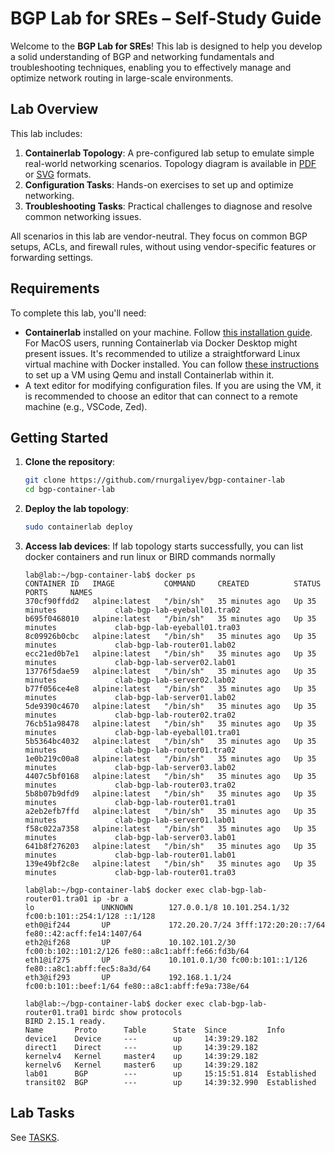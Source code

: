 # BGP Lab for SREs – Self-Study Guide

Welcome to the **BGP Lab for SREs**! This lab is designed to help you develop a solid understanding of BGP and networking fundamentals and troubleshooting techniques, enabling you to effectively manage and optimize network routing in large-scale environments.

## Lab Overview

This lab includes:
1. **Containerlab Topology**: A pre-configured lab setup to emulate simple real-world networking scenarios. Topology diagram is available in [PDF](topology.pdf) or [SVG](topology.svg) formats.
2. **Configuration Tasks**: Hands-on exercises to set up and optimize networking.
3. **Troubleshooting Tasks**: Practical challenges to diagnose and resolve common networking issues.

All scenarios in this lab are vendor-neutral. They focus on common BGP setups, ACLs, and firewall rules, without using vendor-specific features or forwarding settings.

## Requirements

To complete this lab, you'll need:
- **Containerlab** installed on your machine. Follow [this installation guide](https://containerlab.dev/). For MacOS users, running Containerlab via Docker Desktop might present issues. It's recommended to utilize a straightforward Linux virtual machine with Docker installed. You can follow [these instructions](VM.md) to set up a VM using Qemu and install Containerlab within it.
- A text editor for modifying configuration files. If you are using the VM, it is recommended to choose an editor that can connect to a remote machine (e.g., VSCode, Zed).

## Getting Started

1. **Clone the repository**:
    ```bash
    git clone https://github.com/rnurgaliyev/bgp-container-lab
    cd bgp-container-lab
    ```

2. **Deploy the lab topology**:
    ```bash
    sudo containerlab deploy
    ```

3. **Access lab devices**:
    If lab topology starts successfully, you can list docker containers and run linux or BIRD commands normally
    ```
    lab@lab:~/bgp-container-lab$ docker ps
    CONTAINER ID   IMAGE           COMMAND     CREATED          STATUS          PORTS     NAMES
    370cf90ffdd2   alpine:latest   "/bin/sh"   35 minutes ago   Up 35 minutes             clab-bgp-lab-eyeball01.tra02
    b695f0468010   alpine:latest   "/bin/sh"   35 minutes ago   Up 35 minutes             clab-bgp-lab-eyeball01.tra03
    8c09926b0cbc   alpine:latest   "/bin/sh"   35 minutes ago   Up 35 minutes             clab-bgp-lab-router01.lab02
    ecc21ed0b7e1   alpine:latest   "/bin/sh"   35 minutes ago   Up 35 minutes             clab-bgp-lab-server02.lab01
    13776f5dae59   alpine:latest   "/bin/sh"   35 minutes ago   Up 35 minutes             clab-bgp-lab-server02.lab02
    b77f056ce4e8   alpine:latest   "/bin/sh"   35 minutes ago   Up 35 minutes             clab-bgp-lab-server01.lab02
    5de9390c4670   alpine:latest   "/bin/sh"   35 minutes ago   Up 35 minutes             clab-bgp-lab-router02.tra02
    76cb51a98478   alpine:latest   "/bin/sh"   35 minutes ago   Up 35 minutes             clab-bgp-lab-eyeball01.tra01
    5b5364bc4032   alpine:latest   "/bin/sh"   35 minutes ago   Up 35 minutes             clab-bgp-lab-router01.tra02
    1e0b219c00a8   alpine:latest   "/bin/sh"   35 minutes ago   Up 35 minutes             clab-bgp-lab-server03.lab02
    4407c5bf0168   alpine:latest   "/bin/sh"   35 minutes ago   Up 35 minutes             clab-bgp-lab-router03.tra02
    5b8b07b9dfd9   alpine:latest   "/bin/sh"   35 minutes ago   Up 35 minutes             clab-bgp-lab-router01.tra01
    a2eb2efb7ffd   alpine:latest   "/bin/sh"   35 minutes ago   Up 35 minutes             clab-bgp-lab-server01.lab01
    f58c022a7358   alpine:latest   "/bin/sh"   35 minutes ago   Up 35 minutes             clab-bgp-lab-server03.lab01
    641b8f276203   alpine:latest   "/bin/sh"   35 minutes ago   Up 35 minutes             clab-bgp-lab-router01.lab01
    139e49bf2c8e   alpine:latest   "/bin/sh"   35 minutes ago   Up 35 minutes             clab-bgp-lab-router01.tra03

    lab@lab:~/bgp-container-lab$ docker exec clab-bgp-lab-router01.tra01 ip -br a
    lo               UNKNOWN        127.0.0.1/8 10.101.254.1/32 fc00:b:101::254:1/128 ::1/128
    eth0@if244       UP             172.20.20.7/24 3fff:172:20:20::7/64 fe80::42:acff:fe14:1407/64
    eth2@if268       UP             10.102.101.2/30 fc00:b:102::101:2/126 fe80::a8c1:abff:fe66:fd3b/64
    eth1@if275       UP             10.101.0.1/30 fc00:b:101::1/126 fe80::a8c1:abff:fec5:8a3d/64
    eth3@if293       UP             192.168.1.1/24 fc00:b:101::beef:1/64 fe80::a8c1:abff:fe9a:738e/64

    lab@lab:~/bgp-container-lab$ docker exec clab-bgp-lab-router01.tra01 birdc show protocols
    BIRD 2.15.1 ready.
    Name       Proto      Table      State  Since         Info
    device1    Device     ---        up     14:39:29.182
    direct1    Direct     ---        up     14:39:29.182
    kernelv4   Kernel     master4    up     14:39:29.182
    kernelv6   Kernel     master6    up     14:39:29.182
    lab01      BGP        ---        up     15:15:51.814  Established
    transit02  BGP        ---        up     14:39:32.990  Established
    ```

## Lab Tasks

See [TASKS](TASKS.md).

